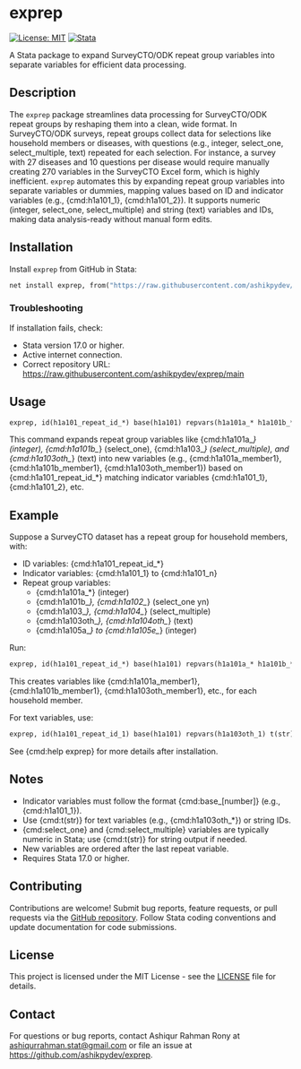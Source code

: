 # exprep

[![License: MIT](https://img.shields.io/badge/License-MIT-yellow.svg)](https://opensource.org/licenses/MIT)
[![Stata](https://img.shields.io/badge/Stata-17.0-blue)](https://www.stata.com)

A Stata package to expand SurveyCTO/ODK repeat group variables into separate variables for efficient data processing.

## Description

The `exprep` package streamlines data processing for SurveyCTO/ODK repeat groups by reshaping them into a clean, wide format. In SurveyCTO/ODK surveys, repeat groups collect data for selections like household members or diseases, with questions (e.g., integer, select_one, select_multiple, text) repeated for each selection. For instance, a survey with 27 diseases and 10 questions per disease would require manually creating 270 variables in the SurveyCTO Excel form, which is highly inefficient. `exprep` automates this by expanding repeat group variables into separate variables or dummies, mapping values based on ID and indicator variables (e.g., {cmd:h1a101_1}, {cmd:h1a101_2}). It supports numeric (integer, select_one, select_multiple) and string (text) variables and IDs, making data analysis-ready without manual form edits.

## Installation

Install `exprep` from GitHub in Stata:

```stata
net install exprep, from("https://raw.githubusercontent.com/ashikpydev/exprep/main")
```

### Troubleshooting

If installation fails, check:
- Stata version 17.0 or higher.
- Active internet connection.
- Correct repository URL: https://raw.githubusercontent.com/ashikpydev/exprep/main

## Usage

```stata
exprep, id(h1a101_repeat_id_*) base(h1a101) repvars(h1a101a_* h1a101b_* h1a102_* h1a103_* h1a103oth_* h1a104_* h1a104oth_* h1a105a_* h1a105b_* h1a105c_* h1a105d_* h1a105e_*)
```

This command expands repeat group variables like {cmd:h1a101a_*} (integer), {cmd:h1a101b_*} (select_one), {cmd:h1a103_*} (select_multiple), and {cmd:h1a103oth_*} (text) into new variables (e.g., {cmd:h1a101a_member1}, {cmd:h1a101b_member1}, {cmd:h1a103oth_member1}) based on {cmd:h1a101_repeat_id_*} matching indicator variables {cmd:h1a101_1}, {cmd:h1a101_2}, etc.

## Example

Suppose a SurveyCTO dataset has a repeat group for household members, with:
- ID variables: {cmd:h1a101_repeat_id_*}
- Indicator variables: {cmd:h1a101_1} to {cmd:h1a101_n}
- Repeat group variables:
  - {cmd:h1a101a_*} (integer)
  - {cmd:h1a101b_*}, {cmd:h1a102_*} (select_one yn)
  - {cmd:h1a103_*}, {cmd:h1a104_*} (select_multiple)
  - {cmd:h1a103oth_*}, {cmd:h1a104oth_*} (text)
  - {cmd:h1a105a_*} to {cmd:h1a105e_*} (integer)

Run:

```stata
exprep, id(h1a101_repeat_id_*) base(h1a101) repvars(h1a101a_* h1a101b_* h1a102_* h1a103_* h1a103oth_* h1a104_* h1a104oth_* h1a105a_* h1a105b_* h1a105c_* h1a105d_* h1a105e_*)
```

This creates variables like {cmd:h1a101a_member1}, {cmd:h1a101b_member1}, {cmd:h1a103oth_member1}, etc., for each household member.

For text variables, use:

```stata
exprep, id(h1a101_repeat_id_1) base(h1a101) repvars(h1a103oth_1) t(str)
```

See {cmd:help exprep} for more details after installation.

## Notes

- Indicator variables must follow the format {cmd:base_[number]} (e.g., {cmd:h1a101_1}).
- Use {cmd:t(str)} for text variables (e.g., {cmd:h1a103oth_*}) or string IDs.
- {cmd:select_one} and {cmd:select_multiple} variables are typically numeric in Stata; use {cmd:t(str)} for string output if needed.
- New variables are ordered after the last repeat variable.
- Requires Stata 17.0 or higher.


## Contributing

Contributions are welcome! Submit bug reports, feature requests, or pull requests via the [GitHub repository](https://github.com/ashikpydev/exprep). Follow Stata coding conventions and update documentation for code submissions.

## License

This project is licensed under the MIT License - see the [LICENSE](LICENSE) file for details.

## Contact

For questions or bug reports, contact Ashiqur Rahman Rony at ashiqurrahman.stat@gmail.com or file an issue at https://github.com/ashikpydev/exprep.